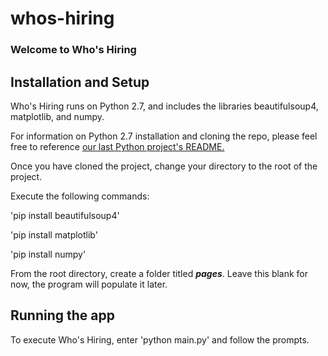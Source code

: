 # whos-hiring
### Welcome to Who's Hiring


## Installation and Setup
Who's Hiring runs on Python 2.7, and includes the libraries beautifulsoup4, matplotlib, and numpy. 

For information on Python 2.7 installation and cloning the repo, please feel free to reference [our last Python project's README.](https://github.com/UAHakron/wiki_api_demo/blob/master/README.md)

Once you have cloned the project, change your directory to the root of the project.

Execute the following commands:

'pip install beautifulsoup4'

'pip install matplotlib'

'pip install numpy'

From the root directory, create a folder titled ***pages***. Leave this blank for now, the program will populate it later.

## Running the app

To execute Who's Hiring, enter 'python main.py' and follow the prompts. 

